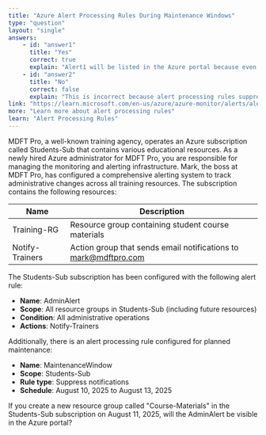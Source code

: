 ```yaml
---
title: "Azure Alert Processing Rules During Maintenance Windows"
type: "question"
layout: "single"
answers:
    - id: "answer1"
      title: "Yes"
      correct: true
      explain: "Alert1 will be listed in the Azure portal because even though an alert processing rule is configured to suppress notifications during the maintenance window (August 10-13, 2025), the alert rule itself remains active and continues to detect administrative operations. The alert processing rule only suppresses notifications and actions, but the alerts are still generated and visible in the portal."
    - id: "answer2"
      title: "No"
      correct: false
      explain: "This is incorrect because alert processing rules suppress notifications and actions but do not prevent alerts from being generated or appearing in the Azure portal. The alert will still be created and visible, just without any notifications being sent."
link: "https://learn.microsoft.com/en-us/azure/azure-monitor/alerts/alerts-processing-rules"
more: "Learn more about alert processing rules"
learn: "Alert Processing Rules"
---
```


MDFT Pro, a well-known training agency, operates an Azure subscription called Students-Sub that contains various educational resources. As a newly hired Azure administrator for MDFT Pro, you are responsible for managing the monitoring and alerting infrastructure. Mark, the boss at MDFT Pro, has configured a comprehensive alerting system to track administrative changes across all training resources. The subscription contains the following resources:

| Name | Description |
|------|-------------|
| Training-RG | Resource group containing student course materials |
| Notify-Trainers | Action group that sends email notifications to mark@mdftpro.com |

The Students-Sub subscription has been configured with the following alert rule:
- **Name**: AdminAlert
- **Scope**: All resource groups in Students-Sub (including future resources)
- **Condition**: All administrative operations
- **Actions**: Notify-Trainers

Additionally, there is an alert processing rule configured for planned maintenance:
- **Name**: MaintenanceWindow
- **Scope**: Students-Sub
- **Rule type**: Suppress notifications
- **Schedule**: August 10, 2025 to August 13, 2025

If you create a new resource group called "Course-Materials" in the Students-Sub subscription on August 11, 2025, will the AdminAlert be visible in the Azure portal?
